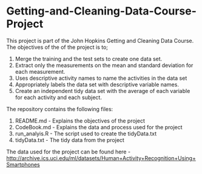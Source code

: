 # Getting-and-Cleaning-Data-Course-Project

This project is part of the John Hopkins Getting and Cleaning Data Course. The objectives of the of the project is to;
1. Merge the training and the test sets to create one data set.
2. Extract only the measurements on the mean and standard deviation for each measurement. 
3. Uses descriptive activity names to name the activities in the data set
4. Appropriately labels the data set with descriptive variable names. 
5. Create an independent tidy data set with the average of each variable for each activity and each subject.

The repository contains the following files:
1. README.md - Explains the objectives of the project
2. CodeBook.md - Explains the data and process used for the project
3. run_analyis.R - The script used to create the tidyData.txt 
4. tidyData.txt - The tidy data from the project

The data used for the project can be found here - http://archive.ics.uci.edu/ml/datasets/Human+Activity+Recognition+Using+Smartphones
